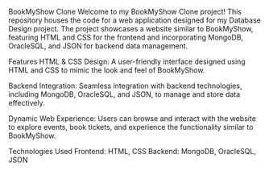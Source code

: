 BookMyShow Clone
Welcome to my BookMyShow Clone project! This repository houses the code for a web application designed for my Database Design project. The project showcases a website similar to BookMyShow, featuring HTML and CSS for the frontend and incorporating MongoDB, OracleSQL, and JSON for backend data management.

Features
HTML & CSS Design: A user-friendly interface designed using HTML and CSS to mimic the look and feel of BookMyShow.

Backend Integration: Seamless integration with backend technologies, including MongoDB, OracleSQL, and JSON, to manage and store data effectively.

Dynamic Web Experience: Users can browse and interact with the website to explore events, book tickets, and experience the functionality similar to BookMyShow.

Technologies Used
Frontend: HTML, CSS
Backend: MongoDB, OracleSQL, JSON
